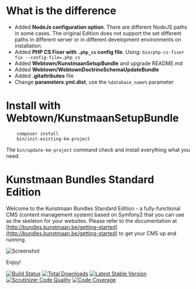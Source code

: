 What is the difference
======================

- Added **NodeJs configuration option**. There are different NodeJS paths in some cases. The original Edition does not support the set different paths in different server or in different development environments on installation. 
- Added **PHP CS Fixer with `.php_cs` config file**. Using: `bin/php-cs-fixer fix --config-file=.php_cs`
- Added **Webtown/KunstmaanSetupBundle** and upgrade README.md
- Added **Webtown/WebtownDoctrineSchemaUpdateBundle**
- Added **.gitattributes** file
- Change **parameters.yml.dist**, use the `%database_name%` parameter

Install with Webtown/KunstmaanSetupBundle
=========================================

```
    composer install
    bin/init-existing-km-project
```

The `bin/update-km-project` command check and install everything what you need.

Kunstmaan Bundles Standard Edition
==================================

Welcome to the Kunstmaan Bundles Standard Edition - a fully-functional CMS (content management system) based on Symfony2 that you can use as the skeleton for your websites. Please refer to the documentation at [http://bundles.kunstmaan.be/getting-started](http://bundles.kunstmaan.be/getting-started) to get your CMS up and running.

![Screenshot](http://bundles.kunstmaan.be/uploads/media/521f4ef030de9.png?7dd5040)

Enjoy!

[![Build Status](https://travis-ci.org/Kunstmaan/KunstmaanBundlesStandardEdition.png?branch=master)](http://travis-ci.org/Kunstmaan/KunstmaanBundlesStandardEdition)
[![Total Downloads](https://poser.pugx.org/kunstmaan/bundles-standard-edition/downloads.png)](https://packagist.org/packages/kunstmaan/bundles-standard-edition)
[![Latest Stable Version](https://poser.pugx.org/kunstmaan/bundles-standard-edition/v/stable.png)](https://packagist.org/packages/kunstmaan/bundles-standard-edition)
[![Scrutinizer Code Quality](https://scrutinizer-ci.com/g/Kunstmaan/KunstmaanBundlesCMS/badges/quality-score.png?b=master)](https://scrutinizer-ci.com/g/Kunstmaan/KunstmaanBundlesCMS/?branch=master)
[![Code Coverage](https://scrutinizer-ci.com/g/Kunstmaan/KunstmaanBundlesStandardEdition/badges/coverage.png?b=master)](https://scrutinizer-ci.com/g/Kunstmaan/KunstmaanBundlesStandardEdition/?branch=master)
